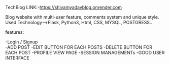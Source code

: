 TechBlog LINK:-https://shivamyadavblog.onrender.com

Blog website with multi-user feature, comments system and unique style.
Used Technology-->Flask, Python3, Html, CSS, MYSQL, POSTGRESS..

features:

-Login / Signup  
-ADD POST
-EDIT BUTTON FOR EACH POSTS
-DELETE BUTTON FOR EACH POST
-PROFILE VIEW PAGE
-SESSION MANAGEMENTs
-GOOD USER INTERFACE
